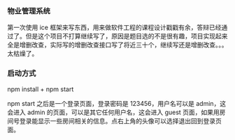 ### 物业管理系统

第一次使用 ice 框架来写东西，用来做软件工程的课程设计戳戳有余，答辩已经通过了。但是这个项目不打算继续写了，原因是题目选的不是很有趣，项目实现起来全是增删改查，实际写的增删改查接口写了将近三十个，继续写还是增删改查。。。太枯燥了。

### 启动方式

npm install + npm start

npm start 之后是一个登录页面，登录密码是 123456，用户名可以是 admin，这会进入 admin 的页面，可以是其它任何用户名，这会进入 guest 页面，如果用房间号登录能显示一些房间相关的信息。点右上角的头像可以选择退出回到登录页面。

